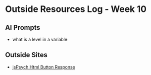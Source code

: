 # Outside Resources Log - Week 10


## AI Prompts
+ what is a level in a variable

## Outside Sites
+ [jsPsych Html Button Response](https://www.jspsych.org/v7/plugins/html-button-response/)